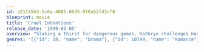 ```yaml
---
id: a21f45b3-1c6a-4085-8645-9f0a52fd3cf8
blueprint: movie
title: 'Cruel Intentions'
release_date: '1999-03-05'
overview: "Slaking a thirst for dangerous games, Kathryn challenges her stepbrother, Sebastian, to deflower their headmaster's daughter before the summer ends. If he succeeds, the prize is the chance to bed Kathryn. But if he loses, Kathryn will claim his most prized possession."
genres: '[{"id": 18, "name": "Drama"}, {"id": 10749, "name": "Romance"}, {"id": 53, "name": "Thriller"}]'
---
```

